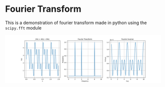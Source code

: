 # Fourier Transform

This is a demonstration of fourier transform made in
python using the `scipy.fft` module

![Fourier transform demonstration](fft_demonstration.png "Fourier transform demonstration")
